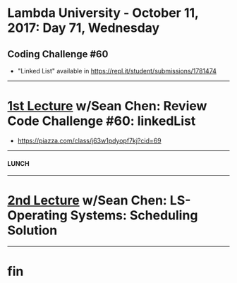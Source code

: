 # Lambda University - October 11, 2017: Day 71, Wednesday
## Coding Challenge #60
- "Linked List" available in https://repl.it/student/submissions/1781474
***
# [1st Lecture](https://youtu.be/mX9VubqAujE) w/Sean Chen: Review Code Challenge #60: linkedList
- https://piazza.com/class/j63w1pdyopf7kj?cid=69

***
#### LUNCH
***
# [2nd Lecture](VIDEO_RECORDED_NOT_POSTED) w/Sean Chen: LS-Operating Systems: Scheduling Solution
***
# fin
